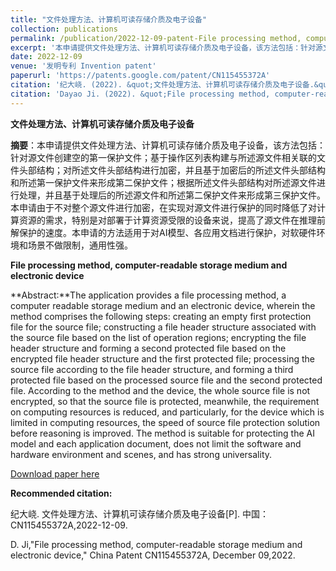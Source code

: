 ```yaml
---
title: "文件处理方法、计算机可读存储介质及电子设备"
collection: publications
permalink: /publication/2022-12-09-patent-File processing method, computer-readable storage medium and electronic device-number-17
excerpt: '本申请提供文件处理方法、计算机可读存储介质及电子设备，该方法包括：针对源文件创建空的第一保护文件；基于操作区列表构建与所述源文件相关联的文件头部结构；对所述文件头部结构进行加密，并且基于加密后的所述文件头部结构和所述第一保护文件来形成第二保护文件；根据所述文件头部结构对所述源文件进行处理，并且基于处理后的所述源文件和所述第二保护文件来形成第三保护文件。本申请由于不对整个源文件进行加密，在实现对源文件进行保护的同时降低了对计算资源的需求，特别是对部署于计算资源受限的设备来说，提高了源文件在推理前解保护的速度。本申请的方法适用于对AI模型、各应用文档进行保护，对软硬件环境和场景不做限制，通用性强.'
date: 2022-12-09
venue: '发明专利 Invention patent'
paperurl: 'https://patents.google.com/patent/CN115455372A'
citation: '纪大峣. (2022). &quot;文件处理方法、计算机可读存储介质及电子设备.&quot; <i>专利</i>. CN115455372A.'
citation: 'Dayao Ji. (2022). &quot;File processing method, computer-readable storage medium and electronic device.&quot; <i>China patent</i>. CN115455372A.'
---
```

**文件处理方法、计算机可读存储介质及电子设备**

**摘要**：本申请提供文件处理方法、计算机可读存储介质及电子设备，该方法包括：针对源文件创建空的第一保护文件；基于操作区列表构建与所述源文件相关联的文件头部结构；对所述文件头部结构进行加密，并且基于加密后的所述文件头部结构和所述第一保护文件来形成第二保护文件；根据所述文件头部结构对所述源文件进行处理，并且基于处理后的所述源文件和所述第二保护文件来形成第三保护文件。本申请由于不对整个源文件进行加密，在实现对源文件进行保护的同时降低了对计算资源的需求，特别是对部署于计算资源受限的设备来说，提高了源文件在推理前解保护的速度。本申请的方法适用于对AI模型、各应用文档进行保护，对软硬件环境和场景不做限制，通用性强。



**File processing method, computer-readable storage medium and electronic device**

**Abstract:**The application provides a file processing method, a computer readable storage medium and an electronic device, wherein the method comprises the following steps: creating an empty first protection file for the source file; constructing a file header structure associated with the source file based on the list of operation regions; encrypting the file header structure and forming a second protected file based on the encrypted file header structure and the first protected file; processing the source file according to the file header structure, and forming a third protected file based on the processed source file and the second protected file. According to the method and the device, the whole source file is not encrypted, so that the source file is protected, meanwhile, the requirement on computing resources is reduced, and particularly, for the device which is limited in computing resources, the speed of source file protection solution before reasoning is improved. The method is suitable for protecting the AI model and each application document, does not limit the software and hardware environment and scenes, and has strong universality. 



[Download paper here](https://patents.google.com/patent/CN115455372A)



**Recommended citation:** 

纪大峣. 文件处理方法、计算机可读存储介质及电子设备[P]. 中国：CN115455372A,2022-12-09.

D. Ji,"File processing method, computer-readable storage medium and electronic device," China Patent CN115455372A, December 09,2022.




